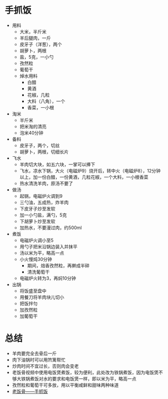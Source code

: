# 手抓饭

* 用料
    * 大米，半斤米
    * 羊后腿肉，一斤
    * 皮牙子（洋葱），两个 
    * 胡萝卜，两根
    * 盐，5克，一小勺
    * 孜然粒
    * 葡萄干
    * 焯水用料
        * 白醋
        * 黄酒
        * 花椒，几粒
        * 大料（八角），一个
        * 香菜，一小根
* 淘米
    * 半斤米
    * 把米淘的清亮
    * 泡米40分钟
* 备料
    * 皮牙子，两个，切丝
    * 胡萝卜，两根，切细长片
* 飞水
    * 羊肉切大块，如五六块，一掌可以捧下
    * 飞水，凉水下锅，大火（电磁炉9）烧开后，转中火（电磁炉8），12分钟以上，加一份白醋，一份黄酒，几粒花椒，一个大料，一小根香菜
    * 热水清洗羊肉，原汤不要了
* 做汤
    * 起锅，电磁炉火调到9
    * 三勺油，五成热，炸羊肉
    * 下皮牙子炒至发软
    * 加一小勺盐，满勺，5克
    * 下胡萝卜炒至发软
    * 加热水，不要漫过肉，约500ml
* 煮饭
    * 电磁炉火调小至5
    * 用勺子把米沿锅边装入并抹平
    * 汤以米为平，略高一点
    * 小火慢炖30分钟
        * 期间，焙香孜然粒，再擀成半碎
        * 清洗葡萄干
    * 电磁炉火转为3，再焖10分钟
* 出锅
    * 将饭盛至盘中
    * 用餐刀将羊肉块儿切小
    * 把饭拌匀
    * 加孜然粒
    * 加葡萄干

# 总结
* 羊肉要完全去骨后一斤
* 肉下油锅时可以用笊篱帮忙
* 炒肉时间不宜过长，否则肉会变老
* 老饭骨视频中使用电饭煲煮饭，较为便利，此处改为铁锅煮饭，因为电饭煲不够大铁锅煮饭对水的要求和电饭煲一样，即以米为平，略高一点
* 孜然粒和葡萄干可多放，用以平衡咸鲜和甜味两种味道
* [老饭骨——手抓饭](https://www.youtube.com/watch?v=ccHSTTEaqoM)